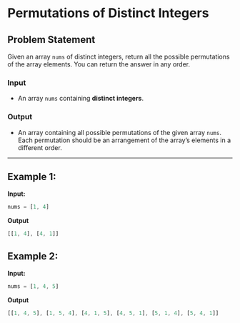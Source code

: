 # Permutations of Distinct Integers

## Problem Statement

Given an array `nums` of distinct integers, return all the possible permutations of the array elements. You can return the answer in any order.

### Input

- An array `nums` containing **distinct integers**. 

### Output

- An array containing all possible permutations of the given array `nums`. Each permutation should be an arrangement of the array’s elements in a different order.

---

## **Example 1:**

**Input:**
```javascript
nums = [1, 4]
```

**Output**
```javascript
[[1, 4], [4, 1]]
```

## **Example 2:**

**Input:**
```javascript
nums = [1, 4, 5]
```

**Output**
```javascript
[[1, 4, 5], [1, 5, 4], [4, 1, 5], [4, 5, 1], [5, 1, 4], [5, 4, 1]]
```
